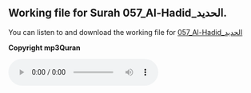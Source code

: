 
## Working file for Surah 057_Al-Hadid_الحديد.

You can listen to and download the working file for [057_Al-Hadid_الحديد](https://server13.mp3quran.net/husr/057.mp3)

**Copyright mp3Quran**

<audio controls src="https://server13.mp3quran.net/husr/057.mp3"></audio>

